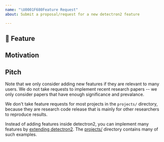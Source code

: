 ```yaml
---
name: "\U0001F680Feature Request"
about: Submit a proposal/request for a new detectron2 feature

---
```


## 🚀 Feature
<!-- A clear and concise description of the feature proposal -->

## Motivation

<!-- Please outline the motivation for the proposal. Is your feature request related to a problem?
e.g., I'm always frustrated when [...]. If this is related to another GitHub issue, please link here too -->

## Pitch

<!-- A clear and concise description, e.g., with code examples showing what you want to happen. -->

Note that we only consider adding new features if they are relevant to many users.
We do not take requests to implement recent research papers --
we only consider papers that have enough significance and prevalance.

We don't take feature requests for most projects in the `projects/` directory,
because they are research code release that is mainly for other researchers to reproduce results.

Instead of adding features inside detectron2,
you can implement many features by [extending detectron2](https://detectron2.readthedocs.io/tutorials/extend.html).
The [projects/](https://github.com/facebookresearch/detectron2/tree/master/projects/) directory
contains many of such examples.

